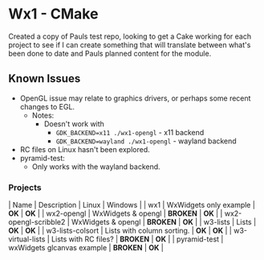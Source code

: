 # Wx1 - CMake #

Created a copy of Pauls test repo, looking to get a Cake working for each project to see if I can create something that will translate between what's been done to date and Pauls planned content for the module. 

## Known Issues ##

* OpenGL issue may relate to graphics drivers, or perhaps some recent changes to EGL. 
  * Notes:
    * Doesn't work with 
      * ```GDK_BACKEND=x11 ./wx1-opengl``` - x11 backend
      * ```GDK_BACKEND=wayland ./wx1-opengl``` - wayland backend
* RC files on Linux hasn't been explored.
* pyramid-test:
  * Only works with the wayland backend. 

### Projects ###

| Name | Description | Linux | Windows |
| wx1 | WxWidgets only example | **OK** | **OK** |
| wx2-opengl | WxWidgets & opengl | **BROKEN** | **OK** |
| wx2-opengl-scribble2 | WxWidgets & opengl | **BROKEN** | **OK** |
| w3-lists | Lists | **OK** | **OK** |
| w3-lists-colsort | Lists with column sorting. | **OK** | **OK** |
| w3-virtual-lists | Lists with RC files? | **BROKEN** | **OK** |
| pyramid-test | wxWidgets glcanvas example | **BROKEN** | **OK** |